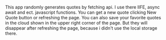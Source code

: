 This app randomly generates quotes by fetching api.
I use there IIFE, async await and ect. javascript functions. You can get a new quote clicking New Quote button or refreshing the page.
You can also save your favorite quotes in the cloud shown in the upper right corner of the page. But they will disappear after refreshing the page, because i didn't use the local storage there.
